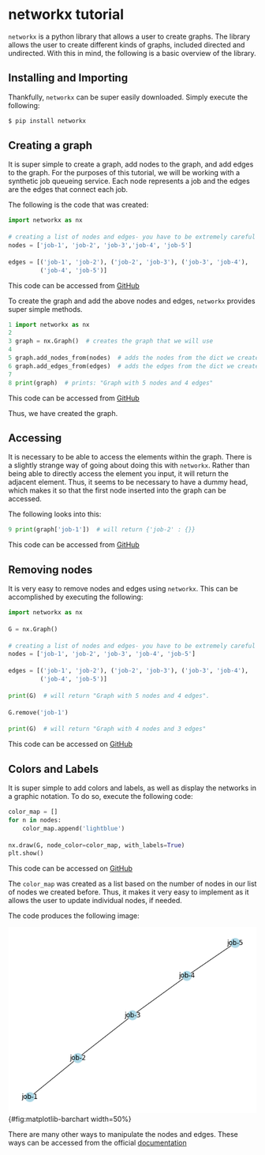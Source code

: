 # networkx tutorial

`networkx` is a python library that allows a user to create graphs. The library allows the user to create different kinds of graphs, included directed and undirected. With this in mind, the following is a basic overview of the library. 

## Installing and Importing

Thankfully, `networkx` can be super easily downloaded. Simply execute the following:

```bash
$ pip install networkx
```

## Creating a graph

It is super simple to create a graph, add nodes to the graph, and add edges to the graph. For the purposes of this tutorial, we will be working with a synthetic job queueing service. Each node represents a job and the edges are the edges that connect each job. 

The following is the code that was created:

```python
import networkx as nx

# creating a list of nodes and edges- you have to be extremely careful not to typo
nodes = ['job-1', 'job-2', 'job-3','job-4', 'job-5']

edges = [('job-1', 'job-2'), ('job-2', 'job-3'), ('job-3', 'job-4'),
         ('job-4', 'job-5')]
```

This code can be accessed from [GitHub](https://github.com/cybertraining-dsc/reu2022/blob/main/project/graphs/graphs-networkx/test-networkx.py)

To create the graph and add the above nodes and edges, `networkx` provides super simple methods.

```python
1 import networkx as nx 
2 
3 graph = nx.Graph()  # creates the graph that we will use
4 
5 graph.add_nodes_from(nodes)  # adds the nodes from the dict we created
6 graph.add_edges_from(edges)  # adds the edges from the dict we created
7 
8 print(graph)  # prints: "Graph with 5 nodes and 4 edges"
```

This code can be accessed from [GitHub](https://github.com/cybertraining-dsc/reu2022/blob/main/project/graphs/graphs-networkx/test-networkx.py)

Thus, we have created the graph. 

## Accessing

It is necessary to be able to access the elements within the graph. There is a slightly strange way of going about doing this with `networkx`. Rather than being able to directly access the element you input, it will return the adjacent element. Thus, it seems to be necessary to have a dummy head, which makes it so that the first node inserted into the graph can be accessed. 

The following looks into this:

```python
9 print(graph['job-1'])  # will return {'job-2' : {}}
```

This code can be accessed from [GitHub]()

## Removing nodes

It is very easy to remove nodes and edges using `networkx`. This can be accomplished by executing the following:

```python
import networkx as nx

G = nx.Graph()

# creating a list of nodes and edges- you have to be extremely careful not to typo
nodes = ['job-1', 'job-2', 'job-3', 'job-4', 'job-5']

edges = [('job-1', 'job-2'), ('job-2', 'job-3'), ('job-3', 'job-4'),
         ('job-4', 'job-5')]

print(G)  # will return "Graph with 5 nodes and 4 edges".

G.remove('job-1')

print(G)  # will return "Graph with 4 nodes and 3 edges"
```

This code can be accessed on [GitHub](https://github.com/cybertraining-dsc/reu2022/blob/main/project/graphs/graphs-networkx/test-networkx.py)


## Colors and Labels

It is super simple to add colors and labels, as well as display the networks in a graphic notation. To do so, execute the following code:

```python
color_map = []
for n in nodes:
    color_map.append('lightblue')

nx.draw(G, node_color=color_map, with_labels=True)
plt.show()
```

This code can be accessed on [GitHub](https://github.com/cybertraining-dsc/reu2022/blob/main/project/graphs/graphs-networkx/test-networkx.py)

The `color_map` was created as a list based on the number of nodes in our list of nodes we created before. Thus, it makes it very easy to implement as it allows the user to update individual nodes, if needed.

The code produces the following image:

![network-image created with networkx python package](images/network.png){#fig:matplotlib-barchart width=50%}


There are many other ways to manipulate the nodes and edges. These ways can be accessed from the official [documentation](https://networkx.org/documentation/stable/index.html)
